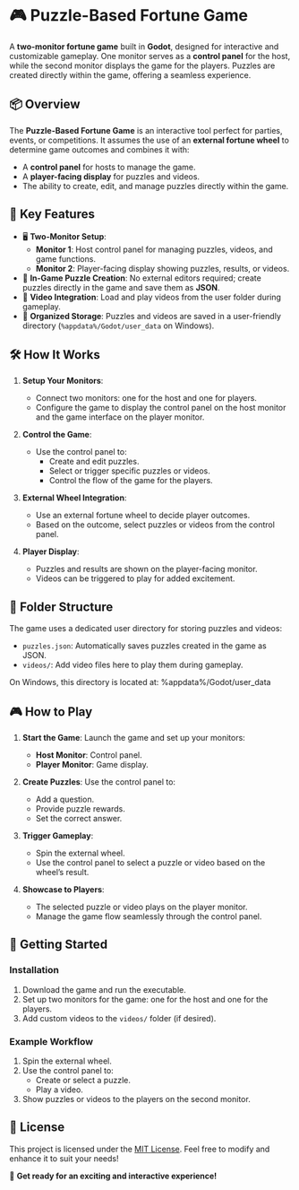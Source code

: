 # 🎮 Puzzle-Based Fortune Game

A **two-monitor fortune game** built in **Godot**, designed for interactive and customizable gameplay. One monitor serves as a **control panel** for the host, while the second monitor displays the game for the players. Puzzles are created directly within the game, offering a seamless experience.

## 📦 Overview

The **Puzzle-Based Fortune Game** is an interactive tool perfect for parties, events, or competitions. It assumes the use of an **external fortune wheel** to determine game outcomes and combines it with:
- A **control panel** for hosts to manage the game.
- A **player-facing display** for puzzles and videos.
- The ability to create, edit, and manage puzzles directly within the game.

## 🌟 Key Features
- 🖥️ **Two-Monitor Setup**: 
  - **Monitor 1**: Host control panel for managing puzzles, videos, and game functions.
  - **Monitor 2**: Player-facing display showing puzzles, results, or videos.
- 🧩 **In-Game Puzzle Creation**: No external editors required; create puzzles directly in the game and save them as **JSON**.
- 🎥 **Video Integration**: Load and play videos from the user folder during gameplay.
- 📂 **Organized Storage**: Puzzles and videos are saved in a user-friendly directory (`%appdata%/Godot/user_data` on Windows).

## 🛠️ How It Works

1. **Setup Your Monitors**:
   - Connect two monitors: one for the host and one for players.
   - Configure the game to display the control panel on the host monitor and the game interface on the player monitor.

2. **Control the Game**:
   - Use the control panel to:
     - Create and edit puzzles.
     - Select or trigger specific puzzles or videos.
     - Control the flow of the game for the players.

3. **External Wheel Integration**:
   - Use an external fortune wheel to decide player outcomes.
   - Based on the outcome, select puzzles or videos from the control panel.

4. **Player Display**:
   - Puzzles and results are shown on the player-facing monitor.
   - Videos can be triggered to play for added excitement.

## 📂 Folder Structure

The game uses a dedicated user directory for storing puzzles and videos:
- `puzzles.json`: Automatically saves puzzles created in the game as JSON.
- `videos/`: Add video files here to play them during gameplay.

On Windows, this directory is located at: %appdata%/Godot/user_data

## 🎮 How to Play

1. **Start the Game**:
   Launch the game and set up your monitors:
   - **Host Monitor**: Control panel.
   - **Player Monitor**: Game display.

2. **Create Puzzles**:
   Use the control panel to:
   - Add a question.
   - Provide puzzle rewards.
   - Set the correct answer.

3. **Trigger Gameplay**:
   - Spin the external wheel.
   - Use the control panel to select a puzzle or video based on the wheel’s result.

4. **Showcase to Players**:
   - The selected puzzle or video plays on the player monitor.
   - Manage the game flow seamlessly through the control panel.

## 🚀 Getting Started

### Installation
1. Download the game and run the executable.
2. Set up two monitors for the game: one for the host and one for the players.
3. Add custom videos to the `videos/` folder (if desired).

### Example Workflow
1. Spin the external wheel.
2. Use the control panel to:
   - Create or select a puzzle.
   - Play a video.
3. Show puzzles or videos to the players on the second monitor.

## 📜 License

This project is licensed under the [MIT License](LICENSE). Feel free to modify and enhance it to suit your needs!

🎉 **Get ready for an exciting and interactive experience!**
